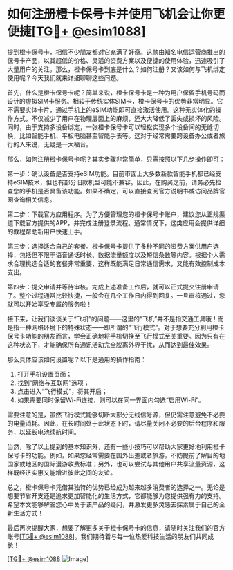 # 如何注册橙卡保号卡并使用飞机会让你更便捷[[TG💪+ @esim1088](https://t.me/s/esim1088)]

提到橙卡保号卡，相信不少朋友都对它充满了好奇。这款由知名电信运营商推出的保号卡产品，以其超低的价格、灵活的资费方案以及便捷的使用体验，迅速吸引了大量用户的关注。那么，橙卡保号卡到底是什么？如何注册？又该如何与飞机绑定使用呢？今天我们就来详细聊聊这些问题。

首先，什么是橙卡保号卡呢？简单来说，橙卡保号卡是一种为用户保留手机号码而设计的虚拟SIM卡服务。相较于传统实体SIM卡，橙卡保号卡的优势非常明显。它不需要实体卡片，通过手机上的eSIM功能即可直接激活使用。这种无实体化的操作方式，不仅减少了用户在物理层面上的麻烦，还大大降低了丢失或损坏的风险。同时，由于支持多设备绑定，一张橙卡保号卡可以轻松实现多个设备间的无缝切换，比如智能手机、平板电脑甚至智能手表等。这对于经常需要跨设备办公或者旅行的人来说，无疑是一大福音。

那么，如何注册橙卡保号卡呢？其实步骤非常简单，只需按照以下几步操作即可：

第一步：确认设备是否支持eSIM功能。目前市面上大多数新款智能手机都已经支持eSIM技术，但也有部分旧款机型可能不兼容。因此，在购买之前，请务必先检查您的手机是否具备该功能。如果不确定，可以直接查阅官方说明书或访问品牌官网查询相关信息。

第二步：下载官方应用程序。为了方便管理您的橙卡保号卡账户，建议您从正规渠道下载官方提供的APP，并完成注册登录流程。通常情况下，这类应用会提供详细的教程帮助新用户快速上手。

第三步：选择适合自己的套餐。橙卡保号卡提供了多种不同的资费方案供用户选择，包括但不限于语音通话时长、数据流量额度以及短信条数等内容。根据个人需求合理挑选合适的套餐非常重要，这样既能满足日常通信需求，又能有效控制成本支出。

第四步：提交申请并等待审核。完成上述准备工作后，就可以正式提交注册申请了。整个过程通常比较快捷，一般会在几个工作日内得到回复。一旦审核通过，您就可以开始享受专属的服务啦！

接下来，让我们谈谈关于“飞机”的问题——这里的“飞机”并不是指交通工具哦！而是指一种网络环境下的特殊状态——即所谓的“飞行模式”。对于想要充分利用橙卡保号卡功能的朋友而言，学会正确地将手机切换至飞行模式至关重要。因为只有在这种状态下，才能确保所有通讯活动完全脱离外界干扰，从而达到最佳效果。

那么具体应该如何设置呢？以下是通用的操作指南：

1. 打开手机设置页面；
2. 找到“网络与互联网”选项；
3. 点击进入“飞行模式”，将其开启；
4. 如果需要同时保留Wi-Fi连接，则可以在同一界面内勾选“启用Wi-Fi”。

需要注意的是，虽然飞行模式能够切断大部分无线信号源，但仍需注意避免不必要的电量消耗。因此，在长时间处于此状态下时，请尽量关闭不必要的后台程序和服务，以延长电池续航时间。

当然，除了以上提到的基本知识外，还有一些小技巧可以帮助大家更好地利用橙卡保号卡的功能。例如，如果您经常需要在国外出差或者旅游，不妨提前了解目的地国家或地区的国际漫游收费标准；另外，也可以尝试与其他用户共享流量资源，这样既经济实惠又能增进彼此之间的友谊。

总之，橙卡保号卡凭借其独特的优势已经成为越来越多消费者的选择之一。无论是想要节省开支还是追求更加智能化的生活方式，它都能够为您提供强有力的支持。希望本文能够解答您心中关于该产品的疑问，并激发更多灵感去探索属于自己的全新生活方式！

最后再次提醒大家，想要了解更多关于橙卡保号卡的信息，请随时关注我们的官方账号[[TG💪+ @esim1088](https://t.me/s/esim1088)]。我们期待着与每一位热爱科技生活的朋友们共同成长！

[[TG💪+ @esim1088](https://t.me/s/esim1088) ![Image](https://i.postimg.cc/4NQfJmqS/Snipaste-2025-05-13-00-14-12.png)]